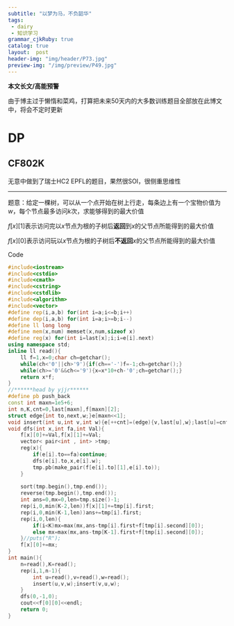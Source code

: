 ```yaml
---
subtitle: "以梦为马，不负韶华"
tags: 
 - dairy
 - 知识学习
grammar_cjkRuby: true
catalog: true
layout:  post
header-img: "img/header/P73.jpg"
preview-img: "/img/preview/P49.jpg"
---
```


**本文长文/高能预警**

由于博主过于懒惰和菜鸡，打算把未来50天内的大多数训练题目全部放在此博文中，将会不定时更新

# DP

## CF802K 

无意中做到了瑞士HC2 EPFL的题目，果然很SOI，很侧重思维性

------

题意：给定一棵树，可以从一个点开始在树上行走，每条边上有一个宝物价值为$w$，每个节点最多访问$k$次，求能够得到的最大价值

$f[x][1]$表示访问完以$x$节点为根的子树后**返回**到$x$的父节点所能得到的最大价值

$f[x][0]$表示访问玩以$x$节点为根的子树后**不返回**$x$的父节点所能得到的最大价值

Code
```cpp
#include<iostream>
#include<cstdio>
#include<cmath>
#include<cstring>
#include<cstdlib>
#include<algorithm>
#include<vector>
#define rep(i,a,b) for(int i=a;i<=b;i++)
#define dep(i,a,b) for(int i=a;i>=b;i--)
#define ll long long
#define mem(x,num) memset(x,num,sizeof x)
#define reg(x) for(int i=last[x];i;i=e[i].next)
using namespace std;
inline ll read(){
    ll f=1,x=0;char ch=getchar();
    while(ch<'0'||ch>'9'){if(ch=='-')f=-1;ch=getchar();}
    while(ch>='0'&&ch<='9'){x=x*10+ch-'0';ch=getchar();}
    return x*f;
}
//******head by yjjr******
#define pb push_back
const int maxn=1e5+6;
int n,K,cnt=0,last[maxn],f[maxn][2];
struct edge{int to,next,w;}e[maxn<<1];
void insert(int u,int v,int w){e[++cnt]=(edge){v,last[u],w};last[u]=cnt;}
void dfs(int x,int fa,int Val){
    f[x][0]+=Val,f[x][1]+=Val;
    vector< pair<int , int> >tmp;
    reg(x){
        if(e[i].to==fa)continue;
        dfs(e[i].to,x,e[i].w);
        tmp.pb(make_pair(f[e[i].to][1],e[i].to));
    }
    
    sort(tmp.begin(),tmp.end());
    reverse(tmp.begin(),tmp.end());
    int ans=0,mx=0,len=tmp.size()-1;
    rep(i,0,min(K-2,len))f[x][1]+=tmp[i].first;
    rep(i,0,min(K-1,len))ans+=tmp[i].first;
    rep(i,0,len){
        if(i<K)mx=max(mx,ans-tmp[i].first+f[tmp[i].second][0]);
        else mx=max(mx,ans-tmp[K-1].first+f[tmp[i].second][0]);
    }//puts("R");
    f[x][0]+=mx;
}
int main(){
    n=read(),K=read();
    rep(i,1,n-1){
        int u=read(),v=read(),w=read();
        insert(u,v,w);insert(v,u,w);
    }
    dfs(0,-1,0);
    cout<<f[0][0]<<endl;
    return 0;
}
```